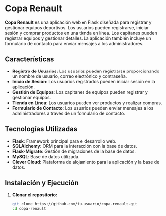 # Copa Renault

**Copa Renault** es una aplicación web en Flask diseñada para registrar y gestionar equipos deportivos. Los usuarios pueden registrarse, iniciar sesión y comprar productos en una tienda en línea. Los capitanes pueden registrar equipos y gestionar detalles. La aplicación también incluye un formulario de contacto para enviar mensajes a los administradores.

## Características

- **Registro de Usuarios**: Los usuarios pueden registrarse proporcionando un nombre de usuario, correo electrónico y contraseña.
- **Inicio de Sesión**: Los usuarios registrados pueden iniciar sesión en la aplicación.
- **Gestión de Equipos**: Los capitanes de equipos pueden registrar y gestionar equipos.
- **Tienda en Línea**: Los usuarios pueden ver productos y realizar compras.
- **Formulario de Contacto**: Los usuarios pueden enviar mensajes a los administradores a través de un formulario de contacto.

## Tecnologías Utilizadas

- **Flask**: Framework principal para el desarrollo web.
- **SQLAlchemy**: ORM para la interacción con la base de datos.
- **Flask-Migrate**: Gestión de migraciones de la base de datos.
- **MySQL**: Base de datos utilizada.
- **Clever Cloud**: Plataforma de alojamiento para la aplicación y la base de datos.

## Instalación y Ejecución

1. **Clonar el repositorio:**

   ```bash
   git clone https://github.com/tu-usuario/copa-renault.git
   cd copa-renault

